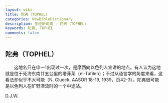 ```yaml
---
layout: wiki
title: 陀弗（TOPHEL）
categories: NewBibleDictionary
description: 圣经新词典 - 陀弗（TOPHEL）
keywords: 陀弗, TOPHEL
comments: false
---
```


## 陀弗（TOPHEL）

　　这地名只在申一1出现过一次，是摩西向以色列人宣讲的地点。有人认为这地就是位于死海东南廿五公里的塔菲莱（el-Tafileh）；不过从语言学的角度来看，这看法却似乎不大可能（N. Glueck, AASOR 18-19, 1939，页42-3）。陀弗很可能是以色列人在旷野漂流时的一个中途站。

D.J.W.








